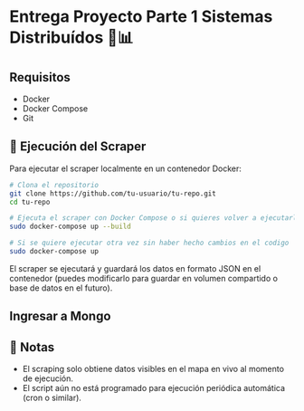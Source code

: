 # Entrega Proyecto Parte 1 Sistemas Distribuídos 🚗📊

##  Requisitos

- Docker
- Docker Compose
- Git

## 🚀 Ejecución del Scraper

Para ejecutar el scraper localmente en un contenedor Docker:

```bash
# Clona el repositorio
git clone https://github.com/tu-usuario/tu-repo.git
cd tu-repo

# Ejecuta el scraper con Docker Compose o si quieres volver a ejecutarlo tras haber hecho cambios
sudo docker-compose up --build

# Si se quiere ejecutar otra vez sin haber hecho cambios en el codigo
sudo docker-compose up


```

El scraper se ejecutará y guardará los datos en formato JSON en el contenedor (puedes modificarlo para guardar en volumen compartido o base de datos en el futuro).

## Ingresar a Mongo



## 📌 Notas

- El scraping solo obtiene datos visibles en el mapa en vivo al momento de ejecución.
- El script aún no está programado para ejecución periódica automática (cron o similar).


